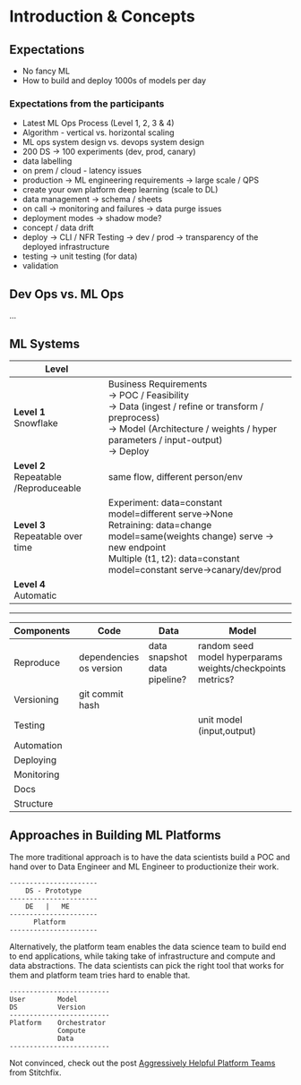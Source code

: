 # Introduction & Concepts

## Expectations

* No fancy ML
* How to build and deploy 1000s of models per day

### Expectations from the participants

- Latest ML Ops Process (Level 1, 2, 3 & 4)
- Algorithm - vertical vs. horizontal scaling
- ML ops system design vs. devops system design
- 200 DS -> 100 experiments (dev, prod, canary)
- data labelling
- on prem / cloud - latency issues
- production -> ML engineering requirements -> large scale / QPS
- create your own platform deep learning (scale to DL)
- data management -> schema / sheets
- on call -> monitoring and failures -> data purge issues
- deployment modes -> shadow mode?
- concept / data drift
- deploy -> CLI / NFR Testing -> dev / prod -> transparency of the deployed infrastructure
- testing -> unit testing (for data)
- validation

## Dev Ops vs. ML Ops

...

## ML Systems

| Level |  |
| ----- | - |
| **Level 1**<br>Snowflake | Business Requirements<br>-> POC / Feasibility<br>-> Data (ingest / refine or transform / preprocess)<br>-> Model (Architecture / weights / hyper parameters / input-output)<br>-> Deploy |
| **Level 2**<br>Repeatable /Reproduceable | same flow, different person/env |
| **Level 3**<br>Repeatable over time | Experiment: data=constant model=different serve->None<br>Retraining: data=change model=same(weights change) serve -> new endpoint<br>Multiple (t1, t2): data=constant model=constant serve->canary/dev/prod |
| **Level 4**<br>Automatic | |

---

| Components      | Code  | Data | Model |
| --------------- | ----- | ---- | ----- |
| Reproduce       | dependencies<br>os version| data snapshot<br>data pipeline?| random seed<br>model hyperparams<br>weights/checkpoints<br>metrics? |
| Versioning      | git commit hash| | |
| Testing         | | | unit model (input,output) |
| Automation      | | | |
| Deploying       | | | |
| Monitoring      | | | |
| Docs            | | | |
| Structure       | | | |

## Approaches in Building ML Platforms

The more traditional approach is to have the data scientists build a POC and hand over to Data Engineer and ML Engineer to productionize their work.

```
----------------------
    DS - Prototype
----------------------
    DE   |   ME
----------------------
      Platform
----------------------
```

Alternatively, the platform team enables the data science team to build end to end applications, while taking take of infrastructure and compute and data abstractions. The data scientists can pick the right tool that works for them and platform team tries hard to enable that.

```
-------------------------
User        Model
DS          Version
-------------------------
Platform    Orchestrator
            Compute
            Data
-------------------------
```

Not convinced, check out the post [Aggressively Helpful Platform Teams][1] from Stitchfix.

[1]: https://multithreaded.stitchfix.com/blog/2021/02/09/aggressively-helpful-platform-teams/

